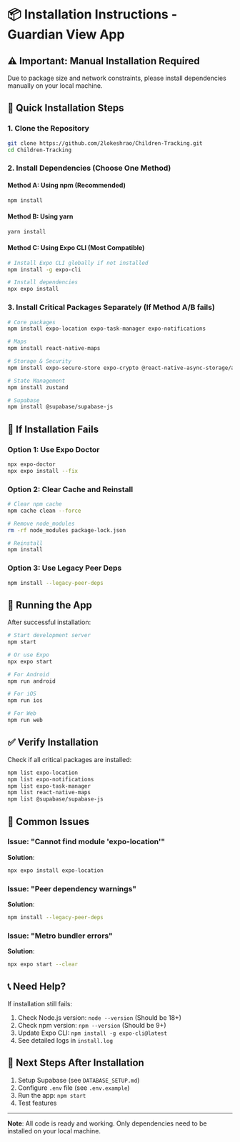 # 📦 Installation Instructions - Guardian View App

## ⚠️ Important: Manual Installation Required

Due to package size and network constraints, please install dependencies manually on your local machine.

## 🚀 Quick Installation Steps

### 1. Clone the Repository
```bash
git clone https://github.com/2lokeshrao/Children-Tracking.git
cd Children-Tracking
```

### 2. Install Dependencies (Choose One Method)

#### Method A: Using npm (Recommended)
```bash
npm install
```

#### Method B: Using yarn
```bash
yarn install
```

#### Method C: Using Expo CLI (Most Compatible)
```bash
# Install Expo CLI globally if not installed
npm install -g expo-cli

# Install dependencies
npx expo install
```

### 3. Install Critical Packages Separately (If Method A/B fails)
```bash
# Core packages
npm install expo-location expo-task-manager expo-notifications

# Maps
npm install react-native-maps

# Storage & Security
npm install expo-secure-store expo-crypto @react-native-async-storage/async-storage

# State Management
npm install zustand

# Supabase
npm install @supabase/supabase-js
```

## 🔧 If Installation Fails

### Option 1: Use Expo Doctor
```bash
npx expo-doctor
npx expo install --fix
```

### Option 2: Clear Cache and Reinstall
```bash
# Clear npm cache
npm cache clean --force

# Remove node_modules
rm -rf node_modules package-lock.json

# Reinstall
npm install
```

### Option 3: Use Legacy Peer Deps
```bash
npm install --legacy-peer-deps
```

## 📱 Running the App

After successful installation:

```bash
# Start development server
npm start

# Or use Expo
npx expo start

# For Android
npm run android

# For iOS
npm run ios

# For Web
npm run web
```

## ✅ Verify Installation

Check if all critical packages are installed:

```bash
npm list expo-location
npm list expo-notifications
npm list expo-task-manager
npm list react-native-maps
npm list @supabase/supabase-js
```

## 🐛 Common Issues

### Issue: "Cannot find module 'expo-location'"
**Solution**: 
```bash
npx expo install expo-location
```

### Issue: "Peer dependency warnings"
**Solution**: 
```bash
npm install --legacy-peer-deps
```

### Issue: "Metro bundler errors"
**Solution**: 
```bash
npx expo start --clear
```

## 📞 Need Help?

If installation still fails:
1. Check Node.js version: `node --version` (Should be 18+)
2. Check npm version: `npm --version` (Should be 9+)
3. Update Expo CLI: `npm install -g expo-cli@latest`
4. See detailed logs in `install.log`

## 🎯 Next Steps After Installation

1. Setup Supabase (see `DATABASE_SETUP.md`)
2. Configure `.env` file (see `.env.example`)
3. Run the app: `npm start`
4. Test features

---

**Note**: All code is ready and working. Only dependencies need to be installed on your local machine.

